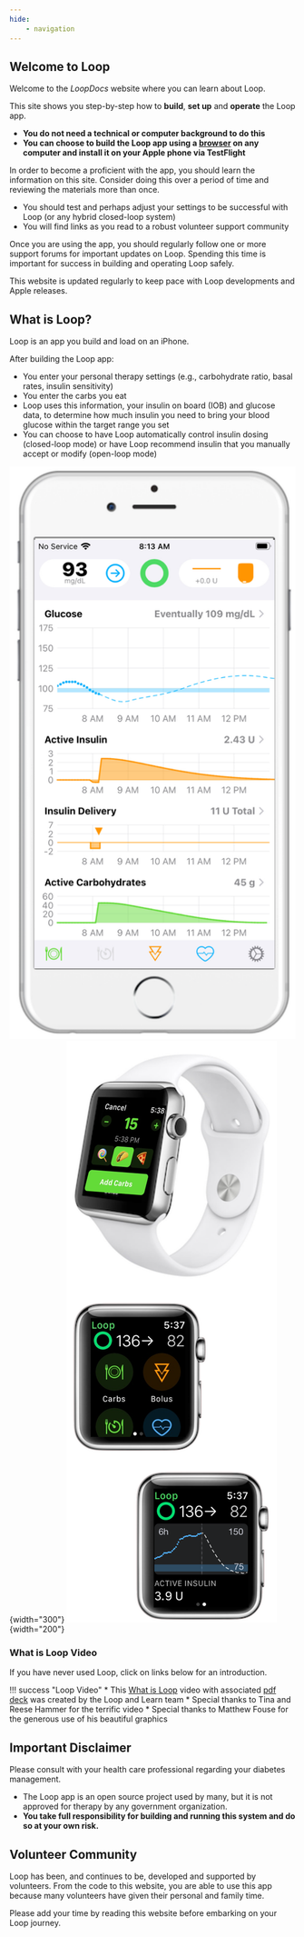 ```yaml
---
hide:
    - navigation
---
```


## Welcome to <span translate="no">Loop</span>

Welcome to the _<span translate="no">LoopDocs</span>_ website where you can learn about <span translate="no">Loop</span>.

This site shows you step-by-step how to **build**, **set up** and **operate** the <span translate="no">Loop</span> app.

* **You do not need a technical or computer background to do this**
* **You can choose to build the <span translate="no">Loop</span> app using a [browser](gh-actions/gh-overview.md) on any computer and install it on your Apple phone via <span translate="no">TestFlight</span>**

In order to become a proficient with the app, you should learn the information on this site. Consider doing this over a period of time and reviewing the materials more than once.

* You should test and perhaps adjust your settings to be successful with <span translate="no">Loop</span> (or any hybrid closed-loop system)
* You will find links as you read to a robust volunteer support community

Once you are using the app, you should regularly follow one or more support forums for important updates on <span translate="no">Loop</span>. Spending this time is important for success in building and operating <span translate="no">Loop</span> safely.

This website is updated regularly to keep pace with <span translate="no">Loop</span> developments and <span translate="no">Apple</span> releases.

## What is <span translate="no">Loop</span>?

<span translate="no">Loop</span> is an app you build and load on an iPhone.

After building the <span translate="no">Loop</span> app:

* You enter your personal therapy settings (e.g., carbohydrate ratio, basal rates, insulin sensitivity)
* You enter the carbs you eat
* <span translate="no">Loop</span> uses this information, your insulin on board (IOB) and glucose data, to determine how much insulin you need to bring your blood glucose within the target range you set
* You can choose to have <span translate="no">Loop</span> automatically control insulin dosing (closed-loop mode) or have <span translate="no">Loop</span> recommend insulin that you manually accept or modify (open-loop mode)

![Loop main display on phone](img/phone_updated_loop-3.svg){width="300"}
![Loop watch screen on watch](img/watch_updated_loop-3.svg){width="200"}

### What is <span translate="no">Loop</span> Video

If you have never used <span translate="no">Loop</span>, click on links below for an introduction.

!!! success "<span translate="no">Loop</span> Video"
    * This [What is <span translate="no">Loop</span>](https://youtu.be/64qhgnmkyAE) video with associated [pdf deck](http://www.loopandlearn.org/wp-content/uploads/2021/05/What-is-Loop.pdf) was created by the <span translate="no">Loop and Learn</span> team
    * Special thanks to Tina and Reese Hammer for the terrific video
    * Special thanks to Matthew Fouse for the generous use of his beautiful graphics

## Important Disclaimer

Please consult with your health care professional regarding your diabetes management.

* The <span translate="no">Loop</span> app is an open source project used by many, but it is not approved for therapy by any government organization.
* **You take full responsibility for building and running this system and do so at your own risk.**

## Volunteer Community

<span translate="no">Loop</span> has been, and continues to be, developed and supported by volunteers. From the code to this website, you are able to use this app because many volunteers have given their personal and family time.

Please add your time by reading this website before embarking on your <span translate="no">Loop</span> journey.

